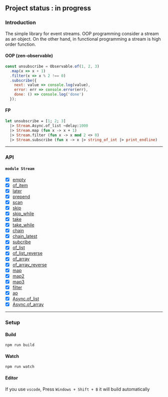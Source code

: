 ## Project status : in progress


### Introduction

The simple library for event streams. OOP programming consider a stream as an object. On the other hand, in functional programming a stream is high order function.

#### OOP (zen-observable)

```javascript
const unsubscribe = Observable.of(1, 2, 3)
  .map(x => x + 1)
  .filter(x => x % 2 !== 0)
  .subscribe({
    next: value => console.log(value),
    error: err => console.error(err),
    done: () => console.log('done')
  });
```

#### FP

```ocaml
let unsubscribe = [1; 2; 3]
  |> Stream.Async.of_list ~delay:1000
  |> Stream.map (fun x -> x + 1)
  |> Stream.filter (fun x -> x mod 2 <> 0)
  |> Stream.subscribe (fun x -> x |> string_of_int |> print_endline)
```


-----------------------
### API

#### `module Stream`

* [x] [empty](./docs/empty.md)
* [x] [of_item](./docs/of_item.md)
* [x] [later](./docs/later.md)
* [x] [prepend](./docs/prepend.md)
* [x] [scan](./docs/scan.md)
* [x] [skip](./docs/skip.md)
* [x] [skip_while](./docs/skip_while.md)
* [x] [take](./docs/take.md)
* [x] [take_while](./docs/take_while.md)
* [x] [chain](./docs/chain.md)
* [x] [chain_latest](./docs/chain_latest.md)
* [x] [subcribe](./docs/subscribe.md)
* [x] [of_list](./docs/of_list.md)
* [x] [of_list_reverse](./docs/of_list_reverse.md)
* [x] [of_array](./docs/of_array.md)
* [x] [of_array_reverse](./docs/of_array_reverse.md)
* [x] [map](./docs/map.md)
* [x] [map2](./docs/map2.md)
* [x] [map3](./docs/map3.md)
* [x] [filter](./docs/filter.md)
* [x] [ap](./docs/ap.md)
* [x] [Async.of_list](./docs/of_list.md)
* [x] [Async.of_array](./docs/of_array.md)

------------------------
### Setup

#### Build
```
npm run build
```

#### Watch

```
npm run watch
```

#### Editor
If you use `vscode`, Press `Windows + Shift + B` it will build automatically
